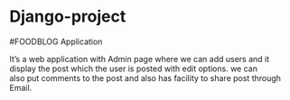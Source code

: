 # Django-project
#FOODBLOG Application

It’s a web application with Admin page where we can add users and it display the post which the user is posted  with edit options. we can   
also put comments to the post and also has facility to share post through Email.
